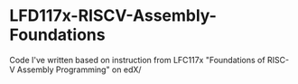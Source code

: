 # LFD117x-RISCV-Assembly-Foundations
Code I've written based on instruction from LFC117x "Foundations of RISC-V Assembly Programming" on edX/
